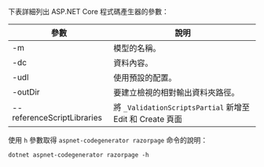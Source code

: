 <a name="codegenerator"></a> 下表詳細列出 ASP.NET Core 程式碼產生器的參數：

| 參數               | 說明|
| ----------------- | ------------ |
| -m  | 模型的名稱。 |
| -dc  | 資料內容。 |
| -udl | 使用預設的配置。 |
| -outDir | 要建立檢視的相對輸出資料夾路徑。 |
| --referenceScriptLibraries | 將 `_ValidationScriptsPartial` 新增至 Edit 和 Create 頁面 |

使用 `h` 參數取得 `aspnet-codegenerator razorpage` 命令的說明：

```console
dotnet aspnet-codegenerator razorpage -h
```
